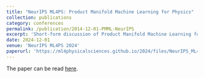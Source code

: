 ```yaml
---
title: "NeurIPS ML4PS: Product Manifold Machine Learning for Physics"
collection: publications
category: conferences
permalink: /publication/2014-12-01-PMML-NeurIPS
excerpt: 'Short-form discussion of Product Manifold Machine Learning for Physics accepted to NeurIPS ML4PS 2024'
date: 2024-12-01
venue: 'NeurIPS ML4PS 2024'
paperurl: 'https://ml4physicalsciences.github.io/2024/files/NeurIPS_ML4PS_2024_163.pdf'
---
```


The paper can be read [here](https://ml4physicalsciences.github.io/2024/files/NeurIPS_ML4PS_2024_163.pdf).
